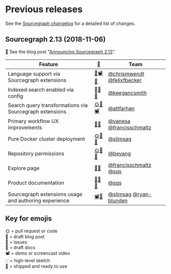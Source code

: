 # Previous releases

See the [Sourcegraph changelog](https://about.sourcegraph.com/changelog) for a detailed list of changes.

## Sourcegraph 2.13 (2018-11-06)

📣 See the blog post "[Announcing Sourcegraph 2.13](https://about.sourcegraph.com/blog/announcing-sourcegraph-2.13)".

Feature | 🔗 | Team
------- | --- | ----
Language support via Sourcegraph extensions | [🐍📽](https://slack-files.com/T02FSM7DL-FDVNVV83G-1af26916ad)[📣](https://sourcegraph.com/github.com/sourcegraph/about/-/blob/projects/simplified-language-support.md) | [@chrismwendt](http://github.com/chrismwendt) [@felixfbecker](http://github.com/felixfbecker)
Indexed search enabled via config | 🚢[🌞](https://github.com/sourcegraph/sourcegraph/pull/502)[📣](https://github.com/sourcegraph/sourcegraph/pull/502) | [@keegancsmith](http://github.com/keegancsmith)
Search query transformations via Sourcegraph extensions | [🌞](https://github.com/sourcegraph/sourcegraph/pull/499)[📣](https://github.com/sourcegraph/about/pull/40)[📽️](https://cl.ly/5159339a6016) | [@attfarhan](http://github.com/attfarhan)
Primary workflow UX improvements | [📣](https://github.com/sourcegraph/about/pull/39)[🐞](https://github.com/sourcegraph/sourcegraph/issues?q=is%3Aopen+is%3Aissue+assignee%3Avanesa+milestone%3A%22October+2018%22) | [@vanesa](http://github.com/vanesa) [@francisschmaltz](http://github.com/francisschmaltz)
Pure Docker cluster deployment | [🌞](https://github.com/sourcegraph/deploy-sourcegraph-docker)[📖](https://github.com/sourcegraph/deploy-sourcegraph-docker#readme)[📣](https://github.com/sourcegraph/about/pull/37) | [@slimsag](http://github.com/slimsag)
Repository permissions | [🌞](https://github.com/sourcegraph/sourcegraph/pull/557)[📣](https://github.com/sourcegraph/about/pull/47)[📖](https://sourcegraph.com/github.com/sourcegraph/about/-/blob/projects/acls.md) | [@beyang](http://github.com/beyang)
Explore page | [🚢](https://sourcegraph.com/explore)[📣](https://github.com/sourcegraph/about/pull/51) | [@francisschmaltz](http://github.com/francisschmaltz) [@sqs](http://github.com/sqs)
Product documentation | [📣](https://github.com/sourcegraph/about/pull/43)[📖](https://docs.sourcegraph.com/dev/documentation)[📖](https://github.com/sourcegraph/docs.sourcegraph.com#readme) | [@sqs](http://github.com/sqs)
Sourcegraph extensions usage and authoring experience | [📽](https://drive.google.com/file/d/1lguzuXbKYuSFwIvM7KK6FW8p6jMibxGF/view)[📖](https://docs.sourcegraph.com/extensions) | [@slimsag](http://github.com/slimsag) [@ryan-blunden](http://github.com/ryan-blunden)

## Key for emojis

🌞 = pull request or code<br>
📣 = draft blog post<br>
🐞 = issues<br>
📖 = draft docs<br>
📽 = demo or screencast video<br>
💡 = high-level sketch<br>
🚢 = shipped and ready to use<br>
